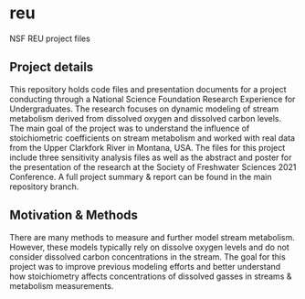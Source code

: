 # reu
NSF REU project files
## Project details
This repository holds code files and presentation documents for a project conducting through a National Science Foundation Research Experience for Undergraduates. The research focuses on dynamic modeling of stream metabolism derived from dissolved oxygen and dissolved carbon levels. The main goal of the project was to understand the influence of stoichiometric coefficients on stream metabolism and worked with real data from the Upper Clarkfork River in Montana, USA. The files for this project include three sensitivity analysis files as well as the abstract and poster for the presentation of the research at the Society of Freshwater Sciences 2021 Conference. A full project summary & report can be found in the main repository branch. 
## Motivation & Methods
There are many methods to measure and further model stream metabolism. However, these models typically rely on dissolve oxygen levels and do not consider dissolved carbon concentrations in the stream. The goal for this project was to improve previous modeling efforts and better understand how stoichiometry affects concentrations of dissolved gasses in streams & metabolism measurements. 
